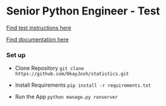 
# Senior Python Engineer - Test

[Find test instructions here](Jagaad%20_%20Senior%20Python%20Engineer%20-%20Test.pdf)

[Find documentation here](https://documenter.getpostman.com/view/22833562/2s946e9DK3)


### Set up

* Clone Repository
`git clone https://github.com/OkayJosh/statistics.git`

* Install Requirements
`pip install -r requirements.txt`
* Run the App
`python manage.py runserver`